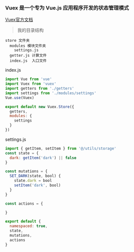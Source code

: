### Vuex 是一个专为 Vue.js 应用程序开发的状态管理模式

[Vuex官方文档](https://vuex.vuejs.org/zh/)

>  我的目录结构
```
store 文件夹
  modules 模块文件夹 
    settings.js
  getter.js 计算文件
  index.js  入口文件
```

index.js
```Javascript
import Vue from 'vue'
import Vuex from 'vuex'
import getters from './getters'
import settings from './modules/settings'
Vue.use(Vuex)

export default new Vuex.Store({
  getters,
  modules: {
    settings
  }
})
```
settings.js
```Javascript
import { getItem, setItem } from '@/utils/storage'
const state = {
  dark: getItem('dark') || false
}

const mutations = {
  SET_DARK(state, bool) {
    state.dark = bool
    setItem('dark', bool)
  }
}

const actions = {

}

export default {
  namespaced: true,
  state,
  mutations,
  actions
}

```